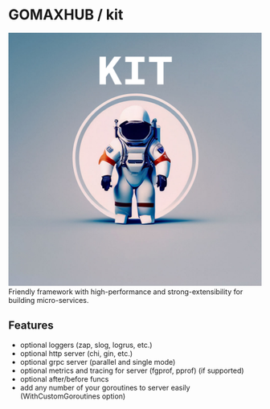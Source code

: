 # GOMAXHUB / kit
![kit.jpg](logo.jpg)
Friendly framework with high-performance and strong-extensibility for building micro-services.

## Features
- optional loggers (zap, slog, logrus, etc.)
- optional http server (chi, gin, etc.)
- optional grpc server (parallel and single mode)
- optional metrics and tracing for server (fgprof, pprof) (if supported)
- optional after/before funcs
- add any number of your goroutines to server easily (WithCustomGoroutines option)
